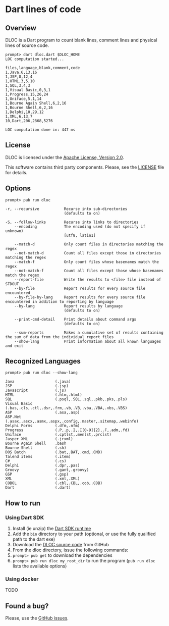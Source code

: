 # Dart lines of code

## Overview

DLOC is a Dart program to count blank lines, comment lines and physical lines of source code.

```
prompt> dart dloc.dart $DLOC_HOME
LOC computation started...

files,language,blank,comment,code
1,Java,6,13,16
1,JSP,8,12,4
1,HTML,3,5,10
1,SQL,3,4,3
1,Visual Basic,0,3,1
1,Progress,15,26,24
1,Uniface,5,1,14
1,Bourne Again Shell,6,2,16
1,Bourne Shell,6,2,16
1,Delphi,10,29,12
1,XML,6,13,7
10,Dart,206,2868,5276

LOC computation done in: 447 ms
```

## License

DLOC is licensed under the [Apache License, Version 2.0](http://www.apache.org/licenses/LICENSE-2.0).

This software contains third party components. Please, see the [LICENSE](https://github.com/SigmaInformatique/dloc/blob/master/LICENSE) file for details.

## Options

```
prompt> pub run dloc

-r, --recursive           Recurse into sub-directories
                          (defaults to on)

-S, --follow-links        Recurse into links to directories
    --encoding            The encoding used (do not specify if unknown)
                          [utf8, latin1]

    --match-d             Only count files in directories matching the regex
    --not-match-d         Count all files except those in directories matching the regex
    --match-f             Only count files whose basenames match the regex
    --not-match-f         Count all files except those whose basenames match the regex
    --report-file         Write the results to <file> file instead of STDOUT
    --by-file             Report results for every source file encountered
    --by-file-by-lang     Report results for every source file encountered in addition to reporting by language
    --by-lang             Report results by language
                          (defaults to on)

    --print-cmd-detail    Print details about command args
                          (defaults to on)

    --sum-reports         Makes a cumulative set of results containing the sum of data from the individual report files
    --show-lang           Print information about all known languages and exit
```

## Recognized Languages

```
prompt> pub run dloc --show-lang

Java                  (.java)
JSP                   (.jsp)
Javascript            (.js)
HTML                  (.htm,.html)
SQL                   (.psql,.SQL,.sql,.pkb,.pks,.pls)
Visual Basic          (.bas,.cls,.ctl,.dsr,.frm,.vb,.VB,.vba,.VBA,.vbs,.VBS)
ASP                   (.asa,.asp)
ASP.Net               (.asax,.ascx,.asmx,.aspx,.config,.master,.sitemap,.webinfo)
Delphi Forms          (.dfm,.nfm)
Progress              (.P,.p,.I,.I[0-9]{2},.F,.adm,.fd)
Uniface               (.cptlst,.menlst,.prclst)
Jasper XML            (.jrxml)
Bourne Again Shell    .bash
Bourne Shell          (.sh)
DOS Batch             (.bat,.BAT,.cmd,.CMD)
Talend items          (.item)
C#                    (.cs)
Delphi                (.dpr,.pas)
Groovy                (.gant,.groovy)
GSP                   (.gsp)
XML                   (.xml,.XML)
COBOL                 (.cbl,.CBL,.cob,.COB)
Dart                  (.dart)
```

## How to run

### Using Dart SDK

1. Install (ie unzip) the [Dart SDK runtime](https://www.dartlang.org/downloads/)
1. Add the `bin` directory to your path (optional, or use the fully qualified path to the dart exe)
1. Download the [DLOC source code](https://github.com/SigmaInformatique/dloc) from GitHub
1. From the dloc directory, issue the following commands:
  1. `prompt> pub get` to download the dependencies
  1. `prompt> pub run dloc my_root_dir` to run the program (`pub run dloc` lists the available options)

### Using docker

TODO

## Found a bug?

Please, use the [GitHub issues](https://github.com/SigmaInformatique/dloc/issues).
